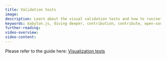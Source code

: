 ```yaml
---
title: Validation tests
image:
description: Learn about the visual validation tests and how to run/setup them
keywords: babylon.js, diving deeper, contribution, contribute, open-source, validation, tests
further-reading:
video-overview:
video-content:
---
```


Please refer to the guide here: [Visualization tests](/contribute/toBabylon/HowToContribute/#visualization-tests)
